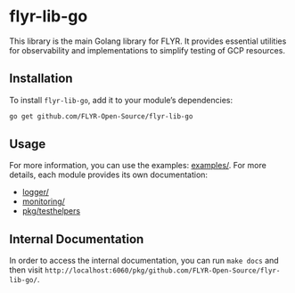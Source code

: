# flyr-lib-go

This library is the main Golang library for FLYR. It provides essential utilities for observability and implementations to simplify testing of GCP resources.

## Installation

To install `flyr-lib-go`, add it to your module’s dependencies:

```bash
go get github.com/FLYR-Open-Source/flyr-lib-go
```

## Usage

For more information, you can use the examples: [examples/](./examples/).
For more details, each module provides its own documentation:

- [logger/](./logger/README.md)
- [monitoring/](./monitoring/README.md)
- [pkg/testhelpers](./pkg/testhelpers/)

## Internal Documentation

In order to access the internal documentation, you can run `make docs` and then visit `http://localhost:6060/pkg/github.com/FLYR-Open-Source/flyr-lib-go/`.
